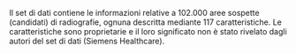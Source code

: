 ﻿Il set di dati contiene le informazioni relative a 102.000 aree sospette (candidati) di radiografie, ognuna descritta mediante 117 caratteristiche. Le caratteristiche sono proprietarie e il loro significato non è stato rivelato dagli autori del set di dati (Siemens Healthcare). 
<!--HONumber=42-->
